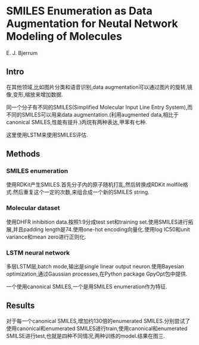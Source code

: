# SMILES Enumeration as Data Augmentation for Neutal Network Modeling of Molecules

E. J. Bjerrum

## Intro

在其他领域,比如图片分类和语音识别,data augmentation可以通过图片的旋转,镜像,变形,缩放来增加数据.

同一个分子有不同的SMILES(Simplified Molecular Input Line Entry System),而不同的SMILES可以用来data augmentation.(利用augmented data,相比于canonical SMILES,性能有提升.)丙烷有两种表达,甲苯有七种.

这里使用LSTM来使用SMILES评估.

## Methods

### SMILES enumeration

使用RDKit产生SMILES.首先分子内的原子随机打乱,然后转换成RDKit molfile格式.然后重复这个一定的次数,来组合成一个新的SMILES string.

### Molecular dataset

使用DHFR inhibition data.按照1:9分成test set和training set.使用SMILES进行拓展,并且padding length是74.使用one-hot encoding向量化.使用log IC50和unit variance和mean zero进行正则化.

### LSTM neural network

多层LSTM层,batch mode,输出是single linear output neuron.使用Bayesian optimization,通过Gaussian processes,在Python package GpyOpt包中提供.

一个使用canonical SMILES,一个是用SMILES enumeration作为特征.

## Results

对于每一个canonical SMILES,增加约130倍的enumerated SMILES.分别尝试了使用canonical和enumerated SMILES进行train,使用canonical和enumerated SMILSE进行test,也就是四种不同情况,两种训练的model.结果在图三.